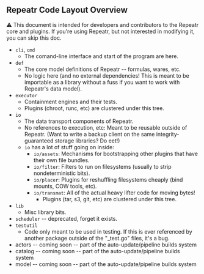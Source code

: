 Repeatr Code Layout Overview
----------------------------

:warning: This document is intended for developers and contributors to the Repeatr core and plugins.
If you're using Repeatr, but not interested in modifying it, you can skip this doc.


- `cli`, `cmd`
  - The comand-line interface and start of the program are here.
- `def`
  - The core model definitions of Repeatr -- formulas, wares, etc.
  - No logic here (and no external dependencies!  This is meant to be importable as a library without a fuss if you want to work with Repeatr's data model).
- `executor`
  - Containment engines and their tests.
  - Plugins (chroot, runc, etc) are clustered under this tree.
- `io`
  - The data transport components of Repeatr.
  - No references to execution, etc: Meant to be reusable outside of Repeatr.  (Want to write a backup client on the same integrity-guaranteed storage libraries?  Do eet!)
  - `io` has a lot of stuff going on inside:
    - `io/assets`: Mechanisms for bootstrapping other plugins that have their own file bundles.
    - `io/filter`: Filters to run on filesystems (usually to strip nondeterministic bits).
    - `io/placer`: Plugins for reshuffling filesystems cheaply (bind mounts, COW tools, etc).
    - `io/transmat`: All of the actual heavy lifter code for moving bytes!
      - Plugins (tar, s3, git, etc) are clustered under this tree.
- `lib`
  - Misc library bits.
- `scheduler` -- deprecated, forget it exists.
- `testutil`
  - Code only meant to be used in testing.  If this is ever referenced by another package outside of the "_test.go" files, it's a bug.
- actors -- coming soon -- part of the auto-update/pipeline builds system
- catalog -- coming soon -- part of the auto-update/pipeline builds system
- model -- coming soon -- part of the auto-update/pipeline builds system
